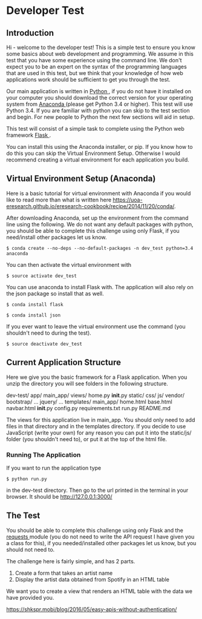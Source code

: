 # Developer Test


## Introduction

Hi - welcome to the developer test! This is a simple test to ensure you know some basics about web development and programming. We assume in this test that you have some experience using the command line. We don't expect you to be an expert on the syntax of the programming languages that are used in this test, but we think that your knowledge of how web applications work should be sufficient to get you through the test.  

Our main application is written in <a href='https://www.python.org/'> Python </a>, if you do not have it installed on your computer you should download the correct version for your operating system from <a href='https://www.continuum.io/downloads'> Anaconda </a> (please get Python 3.4 or higher). This test will use Python 3.4. If you are familiar with python you can skip to the test section and begin. For new people to Python the next few sections will aid in setup. 

This test will consist of a simple task to complete using the Python web framework <a href='http://flask.pocoo.org/'> Flask </a>. 

You can install this using the Anaconda installer, or pip. If you know how to do this you can skip the Virtual Environment Setup. Otherwise I would recommend creating a virtual environment for each application you build.


## Virtual Environment Setup (Anaconda)

Here is a basic tutorial for virtual environment with Anaconda if you would like to read more than what is written here https://uoa-eresearch.github.io/eresearch-cookbook/recipe/2014/11/20/conda/.

After downloading Anaconda, set up the environment from the command line using the following. We do not want any default packages with python, you should be able to complete this challenge using only Flask, if you need/install other packages let us know.

    $ conda create --no-deps --no-default-packages -n dev_test python=3.4 anaconda

You can then activate the virtual environment with

    $ source activate dev_test

You can use anaconda to install Flask with. The application will also rely on the json package so install that as well. 
    
    $ conda install flask

    $ conda install json

If you ever want to leave the virtual environment use the command (you shouldn't need to during the test). 

    $ source deactivate dev_test


## Current Application Structure

Here we give you the basic framework for a Flask application. When you unzip the directory you will see folders in the following structure.

dev-test/
    app/
        main_app/
            views/
                home.py
            __init__.py
        static/
            css/
            js/
            vendor/
                bootstrap/
                    ...
                jquery/
                    ...
        templates/
            main_app/
                home.html
            base.html
            navbar.html
        __init__.py
    config.py
    requirements.txt
    run.py
    README.md

The views for this application live in main_app. You should only need to add files in that directory and in the templates directory. If you decide to use JavaScript (write your own) for any reason you can put it into the static/js/ folder (you shouldn't need to), or put it at the top of the html file.

### Running The Application

If you want to run the application type
    
    $ python run.py

in the dev-test directory. Then go to the url printed in the terminal in your browser. It should be http://127.0.0.1:3000/


## The Test

You should be able to complete this challenge using only Flask and the <a href='http://docs.python-requests.org/en/master/'> requests </a> module (you do not need to write the API request I have given you a class for this), if you needed/installed other packages let us know, but you should not need to.

The challenge here is fairly simple, and has 2 parts.

1. Create a form that takes an artist name
2. Display the artist data obtained from Spotify in an HTML table


We want you to create a view that renders an HTML table with the data we have provided you.


https://shkspr.mobi/blog/2016/05/easy-apis-without-authentication/

